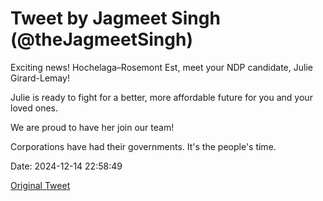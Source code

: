 # Tweet by Jagmeet Singh (@theJagmeetSingh)

Exciting news! Hochelaga–Rosemont Est, meet your NDP candidate, Julie Girard-Lemay!

Julie is ready to fight for a better, more affordable future for you and your loved ones.

We are proud to have her join our team!

Corporations have had their governments. It's the people's time.

Date: 2024-12-14 22:58:49

[Original Tweet](https://x.com/theJagmeetSingh/status/1868068153856795009)
